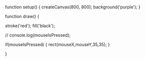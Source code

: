 function setup() {
  createCanvas(800, 800);
  background('purple');
}

function draw() {

  stroke('red');
  fill('black');

 // console.log(mouseIsPressed);
  
  if(mouseIsPressed) {
  rect(mouseX,mouseY,35,35);
  }
  



}

